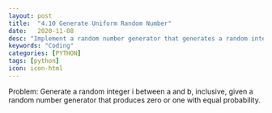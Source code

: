 ```yaml
---
layout: post
title:  "4.10 Generate Uniform Random Number"
date:   2020-11-08
desc: "Implement a random number generator that generates a random integer i between a and b."
keywords: "Coding"
categories: [PYTHON]
tags: [python]
icon: icon-html
---
```


Problem: Generate a random integer i between a and b, inclusive, given a random number generator that produces zero or one with equal probability.

